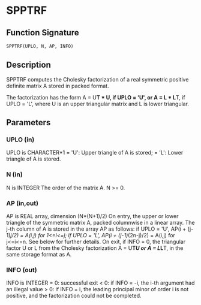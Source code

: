 # SPPTRF

## Function Signature

```fortran
SPPTRF(UPLO, N, AP, INFO)
```

## Description


 SPPTRF computes the Cholesky factorization of a real symmetric
 positive definite matrix A stored in packed format.

 The factorization has the form
    A = U**T * U,  if UPLO = 'U', or
    A = L  * L**T,  if UPLO = 'L',
 where U is an upper triangular matrix and L is lower triangular.

## Parameters

### UPLO (in)

UPLO is CHARACTER*1 = 'U': Upper triangle of A is stored; = 'L': Lower triangle of A is stored.

### N (in)

N is INTEGER The order of the matrix A. N >= 0.

### AP (in,out)

AP is REAL array, dimension (N*(N+1)/2) On entry, the upper or lower triangle of the symmetric matrix A, packed columnwise in a linear array. The j-th column of A is stored in the array AP as follows: if UPLO = 'U', AP(i + (j-1)*j/2) = A(i,j) for 1<=i<=j; if UPLO = 'L', AP(i + (j-1)*(2n-j)/2) = A(i,j) for j<=i<=n. See below for further details. On exit, if INFO = 0, the triangular factor U or L from the Cholesky factorization A = U**T*U or A = L*L**T, in the same storage format as A.

### INFO (out)

INFO is INTEGER = 0: successful exit < 0: if INFO = -i, the i-th argument had an illegal value > 0: if INFO = i, the leading principal minor of order i is not positive, and the factorization could not be completed.

